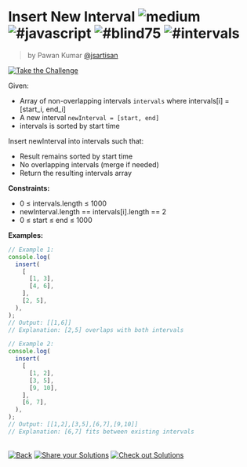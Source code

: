 <!--info-header-start--><h1>Insert New Interval <img src="https://img.shields.io/badge/-medium-d9901a" alt="medium"/> <img src="https://img.shields.io/badge/-%23javascript-999" alt="#javascript"/> <img src="https://img.shields.io/badge/-%23blind75-999" alt="#blind75"/> <img src="https://img.shields.io/badge/-%23intervals-999" alt="#intervals"/></h1><blockquote><p>by Pawan Kumar <a href="https://github.com/jsartisan" target="_blank">@jsartisan</a></p></blockquote><p><a href="https://frontend-challenges.com/challenges/311-insert-new-interval" target="_blank"><img src="https://img.shields.io/badge/-Take%20the%20Challenge-0d99ff?logo=javascript&logoColor=white" alt="Take the Challenge"/></a> </p><!--info-header-end-->

Given:

- Array of non-overlapping intervals `intervals` where intervals[i] = [start_i, end_i]
- A new interval `newInterval = [start, end]`
- intervals is sorted by start time

Insert newInterval into intervals such that:

- Result remains sorted by start time
- No overlapping intervals (merge if needed)
- Return the resulting intervals array

**Constraints:**

- 0 ≤ intervals.length ≤ 1000
- newInterval.length == intervals[i].length == 2
- 0 ≤ start ≤ end ≤ 1000

**Examples:**

```typescript
// Example 1:
console.log(
  insert(
    [
      [1, 3],
      [4, 6],
    ],
    [2, 5],
  ),
);
// Output: [[1,6]]
// Explanation: [2,5] overlaps with both intervals

// Example 2:
console.log(
  insert(
    [
      [1, 2],
      [3, 5],
      [9, 10],
    ],
    [6, 7],
  ),
);
// Output: [[1,2],[3,5],[6,7],[9,10]]
// Explanation: [6,7] fits between existing intervals
```

<!--info-footer-start--><br><a href="../../README.md" target="_blank"><img src="https://img.shields.io/badge/-Back-grey" alt="Back"/></a> <a href="https://github.com/jsartisan/frontend-challenges/issues/new?template=answer.md&labels=answer,311,undefined&title=311%20-%20Insert%20New%20Interval%20-%20undefined&body=" target="_blank"><img src="https://img.shields.io/badge/-Share%20your%20Solutions-teal" alt="Share your Solutions"/></a> <a href="https://github.com/jsartisan/frontend-challenges/issues?q=label%3A311+label%3Aanswer+sort%3Areactions-%2B1-desc" target="_blank"><img src="https://img.shields.io/badge/-Check%20out%20Solutions-de5a77?logo=awesome-lists&logoColor=white" alt="Check out Solutions"/></a> <!--info-footer-end-->
